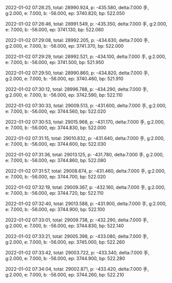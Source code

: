 2022-01-02 07:28:25, total: 28990.924, p: -435.580, delta:7.000 手, g:2.000, e: 7.000, b: -56.000, ep: 3740.820, bp: 522.050

2022-01-02 07:28:46, total: 28991.549, p: -435.350, delta:7.000 手, g:2.000, e: 7.000, b: -56.000, ep: 3741.130, bp: 522.060

2022-01-02 07:29:08, total: 28992.205, p: -434.630, delta:7.000 手, g:2.000, e: 7.000, b: -56.000, ep: 3741.370, bp: 522.000

2022-01-02 07:29:29, total: 28992.521, p: -434.100, delta:7.000 手, g:2.000, e: 7.000, b: -56.000, ep: 3741.500, bp: 521.950

2022-01-02 07:29:50, total: 28990.860, p: -434.820, delta:7.000 手, g:2.000, e: 7.000, b: -56.000, ep: 3740.460, bp: 521.910

2022-01-02 07:30:12, total: 28996.788, p: -434.290, delta:7.000 手, g:2.000, e: 7.000, b: -56.000, ep: 3742.590, bp: 522.110

2022-01-02 07:30:33, total: 29009.513, p: -431.600, delta:7.000 手, g:2.000, e: 7.000, b: -56.000, ep: 3744.560, bp: 522.020

2022-01-02 07:30:53, total: 29015.968, p: -431.170, delta:7.000 手, g:2.000, e: 7.000, b: -56.000, ep: 3744.830, bp: 522.000

2022-01-02 07:31:15, total: 29010.832, p: -431.640, delta:7.000 手, g:2.000, e: 7.000, b: -56.000, ep: 3744.600, bp: 522.030

2022-01-02 07:31:36, total: 29013.125, p: -431.780, delta:7.000 手, g:2.000, e: 7.000, b: -56.000, ep: 3744.860, bp: 522.080

2022-01-02 07:31:57, total: 29008.674, p: -431.460, delta:7.000 手, g:2.000, e: 7.000, b: -56.000, ep: 3744.700, bp: 522.020

2022-01-02 07:32:19, total: 29009.367, p: -432.160, delta:7.000 手, g:2.000, e: 7.000, b: -56.000, ep: 3744.720, bp: 522.110

2022-01-02 07:32:40, total: 29013.588, p: -431.900, delta:7.000 手, g:2.000, e: 7.000, b: -56.000, ep: 3744.900, bp: 522.100

2022-01-02 07:33:01, total: 29009.738, p: -432.290, delta:7.000 手, g:2.000, e: 7.000, b: -56.000, ep: 3744.830, bp: 522.140

2022-01-02 07:33:21, total: 29005.398, p: -433.080, delta:7.000 手, g:2.000, e: 7.000, b: -56.000, ep: 3745.000, bp: 522.260

2022-01-02 07:33:42, total: 29003.722, p: -433.340, delta:7.000 手, g:2.000, e: 7.000, b: -56.000, ep: 3744.900, bp: 522.280

2022-01-02 07:34:04, total: 29002.871, p: -433.420, delta:7.000 手, g:2.000, e: 7.000, b: -56.000, ep: 3744.260, bp: 522.210